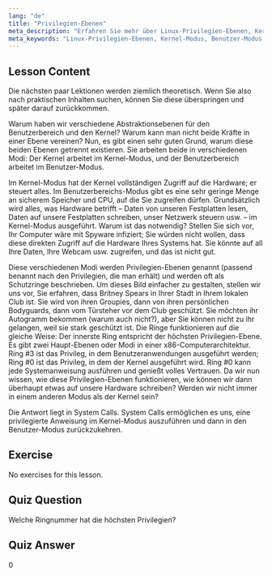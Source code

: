 ```yaml
---
lang: "de"
title: "Privilegien-Ebenen"
meta_description: "Erfahren Sie mehr über Linux-Privilegien-Ebenen, Kernel-Modus und Benutzer-Modus. Verstehen Sie Schutzringe und Systemaufrufe für sicheren Hardware-Zugriff. Beginnen Sie Ihre Linux-Reise!"
meta_keywords: "Linux-Privilegien-Ebenen, Kernel-Modus, Benutzer-Modus, Schutzringe, Systemaufrufe, Linux-Sicherheit, Linux für Anfänger, Linux-Tutorial"
---
```


## Lesson Content

Die nächsten paar Lektionen werden ziemlich theoretisch. Wenn Sie also nach praktischen Inhalten suchen, können Sie diese überspringen und später darauf zurückkommen.

Warum haben wir verschiedene Abstraktionsebenen für den Benutzerbereich und den Kernel? Warum kann man nicht beide Kräfte in einer Ebene vereinen? Nun, es gibt einen sehr guten Grund, warum diese beiden Ebenen getrennt existieren. Sie arbeiten beide in verschiedenen Modi: Der Kernel arbeitet im Kernel-Modus, und der Benutzerbereich arbeitet im Benutzer-Modus.

Im Kernel-Modus hat der Kernel vollständigen Zugriff auf die Hardware; er steuert alles. Im Benutzerbereichs-Modus gibt es eine sehr geringe Menge an sicherem Speicher und CPU, auf die Sie zugreifen dürfen. Grundsätzlich wird alles, was Hardware betrifft – Daten von unseren Festplatten lesen, Daten auf unsere Festplatten schreiben, unser Netzwerk steuern usw. – im Kernel-Modus ausgeführt. Warum ist das notwendig? Stellen Sie sich vor, Ihr Computer wäre mit Spyware infiziert; Sie würden nicht wollen, dass diese direkten Zugriff auf die Hardware Ihres Systems hat. Sie könnte auf all Ihre Daten, Ihre Webcam usw. zugreifen, und das ist nicht gut.

Diese verschiedenen Modi werden Privilegien-Ebenen genannt (passend benannt nach den Privilegien, die man erhält) und werden oft als Schutzringe beschrieben. Um dieses Bild einfacher zu gestalten, stellen wir uns vor, Sie erfahren, dass Britney Spears in Ihrer Stadt in Ihrem lokalen Club ist. Sie wird von ihren Groupies, dann von ihren persönlichen Bodyguards, dann vom Türsteher vor dem Club geschützt. Sie möchten ihr Autogramm bekommen (warum auch nicht?), aber Sie können nicht zu ihr gelangen, weil sie stark geschützt ist. Die Ringe funktionieren auf die gleiche Weise: Der innerste Ring entspricht der höchsten Privilegien-Ebene. Es gibt zwei Haupt-Ebenen oder Modi in einer x86-Computerarchitektur. Ring #3 ist das Privileg, in dem Benutzeranwendungen ausgeführt werden; Ring #0 ist das Privileg, in dem der Kernel ausgeführt wird. Ring #0 kann jede Systemanweisung ausführen und genießt volles Vertrauen. Da wir nun wissen, wie diese Privilegien-Ebenen funktionieren, wie können wir dann überhaupt etwas auf unsere Hardware schreiben? Werden wir nicht immer in einem anderen Modus als der Kernel sein?

Die Antwort liegt in System Calls. System Calls ermöglichen es uns, eine privilegierte Anweisung im Kernel-Modus auszuführen und dann in den Benutzer-Modus zurückzukehren.

## Exercise

No exercises for this lesson.

## Quiz Question

Welche Ringnummer hat die höchsten Privilegien?

## Quiz Answer

0

